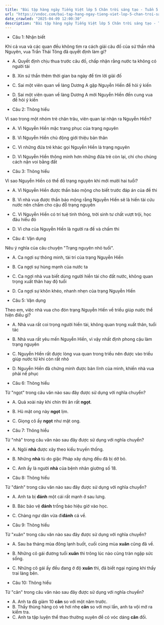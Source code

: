 ```yaml
---
title: "Bài tập hàng ngày Tiếng Việt lớp 5 Chân trời sáng tạo - Tuần 5 - Thứ 3 gồm các câu hỏi tổng hợp nội dung Đọc hiểu văn bản và Luyện từ và câu được học ở Tuần 5 trong chương trình Tiếng Việt lớp 5 Tập 1 Chân trời sáng tạo."
url: "https://vndoc.com/bai-tap-hang-ngay-tieng-viet-lop-5-chan-troi-sang-tao-tuan-5-thu-3-327364"
date_crawled: "2025-04-09 12:00:30"
description: "Bài tập hàng ngày Tiếng Việt lớp 5 Chân trời sáng tạo - Tuần 5 - Thứ 3 gồm các câu hỏi tổng hợp nội dung Đọc hiểu văn bản và Luyện từ và câu được học ở Tuần 5 trong chương trình Tiếng Việt lớp 5 Tập 1 Chân trời sáng tạo."
---
```


* Câu 1:  Nhận biết

Khi cả vua và các quan đều không tìm ra cách giải câu đố của sứ thần nhà Nguyên, vua Trần Thái Tông đã quyết định làm gì?

  * A. Quyết định chịu thua trước câu đố, chấp nhận rằng nước ta không có người tài 
  * B. Xin sứ thần thêm thời gian ba ngày để tìm lời giải đố 
  * C. Sai một viên quan về làng Dương A gặp Nguyễn Hiền để hỏi ý kiến 
  * D. Sai một viên quan về làng Dương A mời Nguyễn Hiền đến cung vua để hỏi ý kiến 



* Câu 2:  Thông hiểu

Vì sao trong một nhóm trẻ chăn trâu, viên quan lại nhận ra Nguyễn Hiền?

  * A. Vì Nguyễn Hiền mặc trang phục của trạng nguyên 
  * B. Vì Nguyễn Hiền chủ động giới thiệu bản thân 
  * C. Vì những đứa trẻ khác gọi Nguyễn Hiền là trạng nguyên 
  * D. Vì Nguyễn Hiền thông minh hơn những đứa trẻ còn lại, chỉ cho chúng cách nặn voi bằng đất 



* Câu 3:  Thông hiểu

Vì sao Nguyễn Hiền có thể đỗ trạng nguyên khi mới mười hai tuổi?

  * A. Vì Nguyễn Hiền được thần báo mộng cho biết trước đáp án của đề thi 
  * B. Vì nhà vua được thần báo mộng rằng Nguyễn Hiền sẽ là hiền tài cứu nước nên chấm cho cậu đỗ trạng nguyên 
  * C. Vì Nguyễn Hiền có trí tuệ tinh thông, trời sinh tư chất vượt trội, học đâu hiểu đó 
  * D. Vì cha của Nguyễn Hiền là người ra đề và chấm thi 



* Câu 4:  Vận dụng

Nêu ý nghĩa của câu chuyện "Trạng nguyên nhỏ tuổi".

  * A. Ca ngợi sự thông minh, tài trí của trạng Nguyễn Hiền 
  * B. Ca ngợi sự hùng mạnh của nước ta 
  * C. Ca ngợi nhà vua biết dùng người hiền tài cho đất nước, không quan trọng xuất thân hay độ tuổi 
  * D. Ca ngợi sự khôn khéo, nhanh nhẹn của trạng Nguyễn Hiền 



* Câu 5:  Vận dụng

Theo em, việc nhà vua cho đón trạng Nguyễn Hiền về triều giúp nước thể hiện điều gì?

  * A. Nhà vua rất coi trọng người hiền tài, không quan trọng xuất thân, tuổi tác 
  * B. Nhà vua rất yêu mến Nguyễn Hiền, vì vậy nhất định phong cậu làm trạng nguyên 
  * C. Nguyễn Hiền rất được lòng vua quan trong triều nên được vào triều giúp nước từ khi còn rất nhỏ 
  * D. Nguyễn Hiền đã chứng minh được bản lĩnh của mình, khiến nhà vua phải nể phục 



* Câu 6:  Thông hiểu

Từ "ngọt" trong câu văn nào sau đây được sử dụng với nghĩa chuyển?

  * A. Quả xoài này khi chín thì ăn rất **ngọt**. 
  * B. Hũ mật ong này **ngọt** lịm. 
  * C. Giọng cô ấy **ngọt** như mật ong. 



* Câu 7:  Thông hiểu

Từ "nhà" trong câu văn nào sau đây được sử dụng với nghĩa chuyển?

  * A. Ngôi **nhà** được xây theo kiểu truyền thống. 
  * B. Những **nhà** tù do giặc Pháp xây dựng đều đã bị dỡ bỏ. 
  * C. Anh ấy là người **nhà** của bệnh nhân giường số 18. 



* Câu 8:  Thông hiểu

Từ "đánh" trong câu văn nào sau đây được sử dụng với nghĩa chuyển?

  * A. Anh ta bị **đánh** một cái rất mạnh ở sau lưng. 
  * B. Bác bảo vệ **đánh** trống báo hiệu giờ vào học. 
  * C. Chàng ngư dân vừa đi**đánh** cá về. 



* Câu 9:  Thông hiểu

Từ "xuân" trong câu văn nào sau đây được sử dụng với nghĩa chuyển?

  * A. Sau ba tháng mùa đông lạnh buốt, cuối cùng mùa **xuân** cũng đã về. 
  * B. Những cô gái đương tuổi **xuân** thì trông lúc nào cũng tràn ngập sức sống. 
  * C. Những cô gái ấy đều đang ở độ **xuân** thì, đã biết ngại ngùng khi thấy trai làng bên. 



* Câu 10:  Thông hiểu

Từ "cân" trong câu văn nào sau đây được sử dụng với nghĩa chuyển?

  * A. Anh ta đã giảm 10 **cân** so với một năm trước. 
  * B. Thấy thùng hàng có vẻ hơi nhẹ **cân** so với mọi lần, anh ta vội mở ra kiểm tra. 
  * C. Anh ta tập luyện thể thao thường xuyên để có vóc dáng **cân** đối. 


